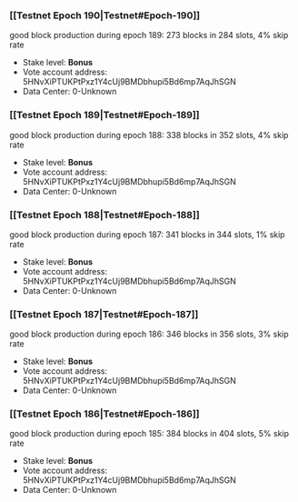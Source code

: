 ### [[Testnet Epoch 190|Testnet#Epoch-190]]
good block production during epoch 189: 273 blocks in 284 slots, 4% skip rate
* Stake level: **Bonus** 
* Vote account address: 5HNvXiPTUKPtPxz1Y4cUj9BMDbhupi5Bd6mp7AqJhSGN
* Data Center: 0-Unknown
### [[Testnet Epoch 189|Testnet#Epoch-189]]
good block production during epoch 188: 338 blocks in 352 slots, 4% skip rate
* Stake level: **Bonus** 
* Vote account address: 5HNvXiPTUKPtPxz1Y4cUj9BMDbhupi5Bd6mp7AqJhSGN
* Data Center: 0-Unknown
### [[Testnet Epoch 188|Testnet#Epoch-188]]
good block production during epoch 187: 341 blocks in 344 slots, 1% skip rate
* Stake level: **Bonus** 
* Vote account address: 5HNvXiPTUKPtPxz1Y4cUj9BMDbhupi5Bd6mp7AqJhSGN
* Data Center: 0-Unknown
### [[Testnet Epoch 187|Testnet#Epoch-187]]
good block production during epoch 186: 346 blocks in 356 slots, 3% skip rate
* Stake level: **Bonus** 
* Vote account address: 5HNvXiPTUKPtPxz1Y4cUj9BMDbhupi5Bd6mp7AqJhSGN
* Data Center: 0-Unknown
### [[Testnet Epoch 186|Testnet#Epoch-186]]
good block production during epoch 185: 384 blocks in 404 slots, 5% skip rate
* Stake level: **Bonus** 
* Vote account address: 5HNvXiPTUKPtPxz1Y4cUj9BMDbhupi5Bd6mp7AqJhSGN
* Data Center: 0-Unknown